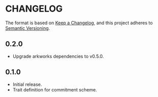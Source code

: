 # CHANGELOG

The format is based on [Keep a Changelog](https://keepachangelog.com/en/1.0.0/),
and this project adheres to [Semantic Versioning](https://semver.org/spec/v2.0.0.html).

## 0.2.0

- Upgrade arkworks dependencies to v0.5.0.

## 0.1.0

- Initial release.
- Trait definition for commitment scheme.
